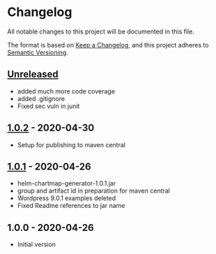 # Changelog

All notable changes to this project will be documented in this file.

The format is based on [Keep a Changelog](https://keepachangelog.com/en/1.0.0/),
and this project adheres to [Semantic Versioning](https://semver.org/spec/v2.0.0.html).

## [Unreleased]

- added much more code coverage
- added .gitignore
- Fixed sec vuln in junit

## [1.0.2] - 2020-04-30

- Setup for publishing to maven central

## [1.0.1] - 2020-04-26

- helm-chartmap-generator-1.0.1.jar
- group and artifact id in preparation for maven central
- Wordpress 9.0.1 examples deleted
- Fixed Readme references to jar name

## 1.0.0 - 2020-04-26

- Initial version

[Unreleased]: https://github.com/melahn/helm-chartmap-generator/compare/v1.0.2...HEAD
[1.0.2]: https://github.com/melahn/helm-chartmap-generator/compare/v1.0.1...v1.0.2
[1.0.1]: https://github.com/melahn/helm-chartmap-generator/compare/v1.0.0...v1.0.1
